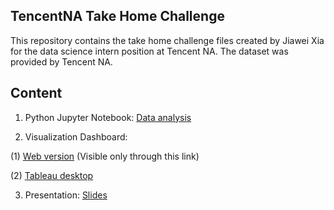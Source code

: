 ## TencentNA Take Home Challenge

This repository contains the take home challenge files created by Jiawei Xia for the data science intern position at Tencent NA. The dataset was provided by Tencent NA.

## Content

1. Python Jupyter Notebook: [Data analysis](KarvieX/..)

2. Visualization Dashboard: 

(1) [Web version](https://public.tableau.com/profile/karvie.xia#!/vizhome/TencentGameNA/Overview) (Visible only through this link)

(2) [Tableau desktop](https://github.com/KarvieX/TencentNA/blob/master/Tencent%20Game%20NA.twbx)

3. Presentation: [Slides](...)
